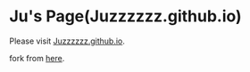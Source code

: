 Ju's Page(Juzzzzzz.github.io)
=================

Please visit [Juzzzzzz.github.io](http://Juzzzzzz.github.io).

fork from [here](https://github.com/Yonsm/NET).
